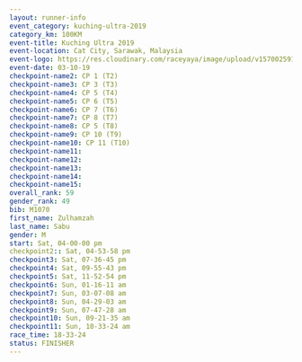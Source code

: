 ```yaml
---
layout: runner-info 
event_category: kuching-ultra-2019 
category_km: 100KM 
event-title: Kuching Ultra 2019
event-location: Cat City, Sarawak, Malaysia 
event-logo: https://res.cloudinary.com/raceyaya/image/upload/v1570025915/logo/kuching_ultra_jsvtue.jpg 
event-date: 03-10-19 
checkpoint-name2: CP 1 (T2) 
checkpoint-name3: CP 3 (T3) 
checkpoint-name4: CP 5 (T4) 
checkpoint-name5: CP 6 (T5) 
checkpoint-name6: CP 7 (T6) 
checkpoint-name7: CP 8 (T7) 
checkpoint-name8: CP 5 (T8) 
checkpoint-name9: CP 10 (T9) 
checkpoint-name10: CP 11 (T10) 
checkpoint-name11:  
checkpoint-name12: 
checkpoint-name13: 
checkpoint-name14: 
checkpoint-name15: 
overall_rank: 59
gender_rank: 49
bib: M1070
first_name: Zulhamzah
last_name: Sabu
gender: M
start: Sat, 04-00-00 pm
checkpoint2:: Sat, 04-53-58 pm
checkpoint3: Sat, 07-36-45 pm
checkpoint4: Sat, 09-55-43 pm
checkpoint5: Sat, 11-52-54 pm
checkpoint6: Sun, 01-16-11 am
checkpoint7: Sun, 03-07-08 am
checkpoint8: Sun, 04-29-03 am
checkpoint9: Sun, 07-47-28 am
checkpoint10: Sun, 09-21-35 am
checkpoint11: Sun, 10-33-24 am
race_time: 18-33-24
status: FINISHER
---
```

